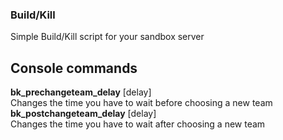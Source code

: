 ### Build/Kill
Simple Build/Kill script for your sandbox server

## Console commands
<b>bk_prechangeteam_delay</b> [delay]<br>
Changes the time you have to wait before choosing a new team<br>
<b>bk_postchangeteam_delay</b> [delay]<br>
Changes the time you have to wait after choosing a new team
